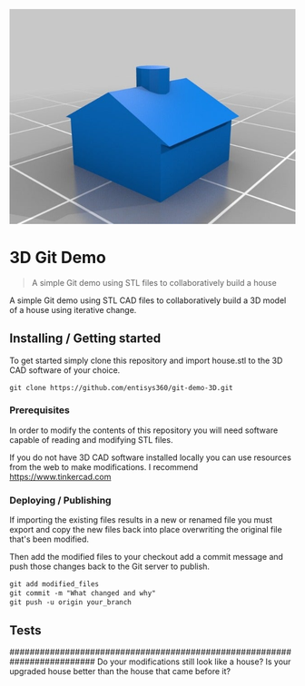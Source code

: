 ![Logo of the project](/docs/Monopoly_House.jpg)

# 3D Git Demo
> A simple Git demo using STL files to collaboratively build a house

A simple Git demo using STL CAD files to collaboratively build a 3D model 
of a house using iterative change.


## Installing / Getting started

To get started simply clone this repository and import house.stl to the 
3D CAD software of your choice.

```shell
git clone https://github.com/entisys360/git-demo-3D.git
```

### Prerequisites

In order to modify the contents of this repository you will need software 
capable of reading and modifying STL files.

If you do not have 3D CAD software installed locally you can use resources
from the web to make modifications. 
I recommend https://www.tinkercad.com

### Deploying / Publishing

If importing the existing files results in a new or renamed file you must
export and copy the new files back into place overwriting the original
file that's been modified.

Then add the modified files to your checkout add a commit message and
push those changes back to the Git server to publish.

```shell
git add modified_files
git commit -m "What changed and why"
git push -u origin your_branch
```

## Tests

#########################################################################
Do your modifications still look like a house? Is your upgraded house better 
than the house that came before it?


